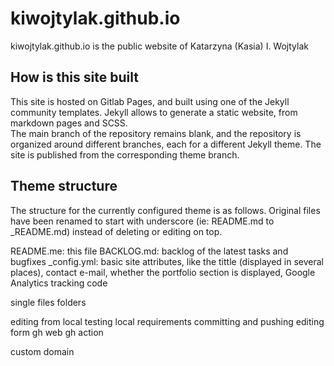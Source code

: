 # kiwojtylak.github.io
kiwojtylak.github.io is the public website of Katarzyna (Kasia) I. Wojtylak

## How is this site built
This site is hosted on Gitlab Pages, and built using one of the Jekyll community templates. Jekyll allows to generate a static website, from markdown pages and SCSS.  
The main branch of the repository remains blank, and the repository is organized around different branches, each for a different Jekyll theme.
The site is published from the corresponding theme branch.

## Theme structure
The structure for the currently configured theme is as follows.
Original files have been renamed to start with underscore (ie: README.md to _README.md) instead of deleting or editing on top.

README.me: this file
BACKLOG.md: backlog of the latest tasks and bugfixes
_config.yml: basic site attributes, like the tittle (displayed in several places), contact e-mail, whether the portfolio section is displayed, Google Analytics tracking code

single files
folders

editing from local
testing local
requirements
committing and pushing
editing form gh web
gh action

custom domain
